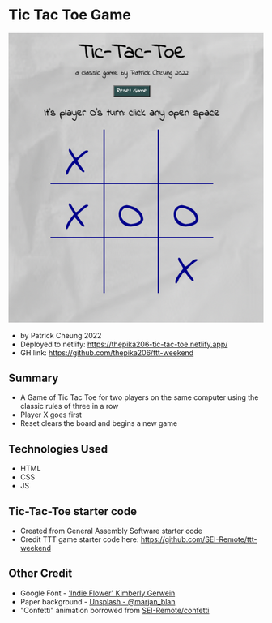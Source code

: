 # Tic Tac Toe Game
![Alt text](./TTT_screenshot.png?raw=true "Game Image")
- by Patrick Cheung 2022
- Deployed to netlify:   https://thepika206-tic-tac-toe.netlify.app/
- GH link: https://github.com/thepika206/ttt-weekend


## Summary
- A Game of Tic Tac Toe for two players on the same computer using the classic rules of three in a row
- Player X goes first
- Reset clears the board and begins a new game

## Technologies Used
- HTML
- CSS
- JS

## Tic-Tac-Toe starter code
- Created from General Assembly Software starter code
- Credit TTT game starter code here: https://github.com/SEI-Remote/ttt-weekend

## Other Credit
- Google Font - ['Indie Flower' Kimberly Gerwein](https://fonts.google.com/specimen/Indie+Flower?query=indie+flower)
- Paper background -  [Unsplash - @marjan_blan](https://unsplash.com/@marjan_blan)
- "Confetti" animation borrowed from [SEI-Remote/confetti](https://github.com/SEI-Remote/confetti)